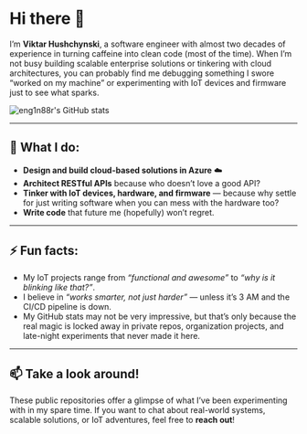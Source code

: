 # Hi there 👋

I’m **Viktar Hushchynski**, a software engineer with almost two decades of experience in turning caffeine into clean code (most of the time). When I’m not busy building scalable enterprise solutions or tinkering with cloud architectures, you can probably find me debugging something I swore “worked on my machine” or experimenting with IoT devices and firmware just to see what sparks.

![eng1n88r's GitHub stats](https://vercel-git-main-eng1n88r.vercel.app/api?username=eng1n88r&theme=tokyonight&show_icons=true&count_private=true&hide=contribs)

---

## 🤔 What I do:
- **Design and build cloud-based solutions in Azure** ☁️  
- **Architect RESTful APIs** because who doesn’t love a good API?  
- **Tinker with IoT devices, hardware, and firmware** — because why settle for just writing software when you can mess with the hardware too?  
- **Write code** that future me (hopefully) won’t regret.  

---

## ⚡ Fun facts:
- My IoT projects range from _“functional and awesome”_ to _“why is it blinking like that?”_.  
- I believe in _“works smarter, not just harder”_ — unless it’s 3 AM and the CI/CD pipeline is down.  
- My GitHub stats may not be very impressive, but that’s only because the real magic is locked away in private repos, organization projects, and late-night experiments that never made it here.  

---

## 📫 Take a look around!  
These public repositories offer a glimpse of what I’ve been experimenting with in my spare time. If you want to chat about real-world systems, scalable solutions, or IoT adventures, feel free to **reach out**!  
